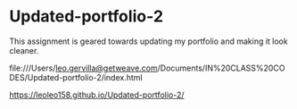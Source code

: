 # Updated-portfolio-2

This assignment is geared towards updating my portfolio and making it look cleaner. 

file:///Users/leo.gervilla@getweave.com/Documents/IN%20CLASS%20CODES/Updated-portfolio-2/index.html

https://leoleo158.github.io/Updated-portfolio-2/
